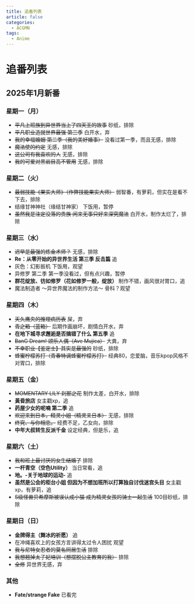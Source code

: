 ```yaml
---
title: 追番列表
article: false
categories:
  - ACGMN
tags:
  - Anime
---
```



# 追番列表

## 2025年1月新番

### 星期一（月）

- ~~平凡上班族到异世界当上了四天王的故事~~ 砂纸，排除
- ~~平凡职业造就世界最强 第三季~~ 白开水，弃
- ~~我的幸福婚姻 第二季（我的美好婚事）~~ 没看过第一季，而且无感，排除
- ~~魔法使的约定~~ 无感，排除
- ~~这公司有我喜欢的人~~ 无感，排除
- ~~我的可爱对黑岩目高不管用~~ 无感，排除

### 星期二（火）

- ~~最弱技能《果实大师》（作弊技能果实大师）~~ 弱智番，有萝莉，但实在是看不下去，排除
- 结缘甘神神社（缘结甘神家） 下饭用，暂停
- ~~虽然我是注定没落的贵族 闲来无事只好来深究魔法~~ 白开水，制作太烂了，排除

### 星期三（水）

- ~~迟早是最强的炼金术师？~~ 无感，排除
- **Re：从零开始的异世界生活 第三季 反击篇** 追
- 灰色：幻影扳机 下饭用，观望
- 异修罗 第二季 第一季没看过，但有点兴趣，暂停
- **群花绽放、彷如修罗（花如修罗一般，绽放）** 制作不错，画风很对胃口，追
- 魔法制造者 ～异世界魔法的制作方法～ 骨科？观望

### 星期四（木）

- ~~天久鹰央的推理病历表~~ 屎，弃
- ~~青之箱（蓝箱）~~ 后期作画崩坏，剧情白开水，弃
- **在地下城寻求邂逅是否搞错了什么 第五季** 追
- ~~BanG Dream! 颂乐人偶（Ave Mujica）~~ 大粪，弃
- ~~不幸职业【鉴定士】其实是最强的~~ 砂纸，排除
- ~~蜂蜜柠檬苏打（青春特调蜂蜜柠檬苏打）~~ 经典80，恋爱脑，音乐kpop风格不对胃口，排除

### 星期五（金）

- ~~MOMENTARY LILY 刹那之花~~ 制作太差，白开水，排除
- **黃昏旅店** 女主戳xp，追
- **药屋少女的呢喃 第二季** 追
- ~~欢迎来到日本，精灵小姐（精灵来日本）~~ 无感，排除
- ~~终究、与你相恋。~~ 经费不足，乙女向，排除
- **中年大叔转生反派千金** 设定经典，但是乐，追

### 星期六（土）

- ~~我和班上最讨厌的女生结婚了~~ 排除
- **一杆青空（空色Utility）** 当日常看，追
- **地。-关于地球的运动-** 追
- **虽然是公会的柜台小姐 但因为不想加班所以打算独自讨伐迷宫头目**	女主戳xp，有萝莉，追
- ~~S级怪兽贝希摩斯被误认成小猫 成为精灵女孩的骑士一起生活~~ 100目砂纸，排除

### 星期日（日）

- **金牌得主（舞冰的祈愿）**  追
- 在冲绳喜欢上的女孩方言讲得太过令人困扰 观望
- ~~我与尼特女忍者的莫名同居生活~~ 排除
- ~~我想翘掉太子妃培训（想摆脱公主教育的我）~~ 排除
- ~~全修~~ 异世界无感，弃

### 其他

- **Fate/strange Fake** 已看完